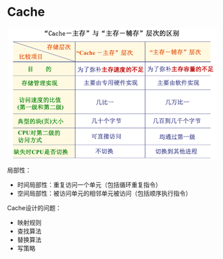 # Cache

![](_v_images/20200305113632906_1301722993.png)

局部性：
- 时间局部性：重复访问一个单元（包括循环重复指令）
- 空间局部性：被访问单元的相邻单元被访问（包括顺序执行指令）

Cache设计的问题：
- 映射规则
- 查找算法
- 替换算法
- 写策略
